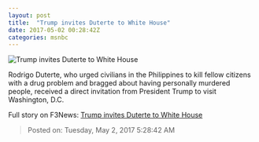```yaml
---
layout: post
title:  "Trump invites Duterte to White House"
date: 2017-05-02 00:28:42Z
categories: msnbc
---
```


![Trump invites Duterte to White House](http://media1.s-nbcnews.com/j/MSNBC/Components/Video/201705/2017-05-02T00-32-28-266Z--1280x720.video_1067x600.jpg)

Rodrigo Duterte, who urged civilians in the Philippines to kill fellow citizens with a drug problem and bragged about having personally murdered people, received a direct invitation from President Trump to visit Washington, D.C.


Full story on F3News: [Trump invites Duterte to White House](http://www.f3nws.com/n/FCjHGC)

> Posted on: Tuesday, May 2, 2017 5:28:42 AM
